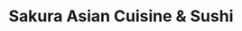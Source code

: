 ---
layout: place
title: "Sakura Asian Cuisine & Sushi"
permalink: /florida/spring-hill/sakura-asian-cuisine-sushi.html
stateAbbr: FL
stateName: Florida
cityName: Spring Hill
seo:
  name: "Sakura Asian Cuisine & Sushi"
  type: Restaurant
  links: http://www.sakuraspringhillfl.com/
description: "Chinese hot plates & Japanese sushi menu & hibachi with lunch specials & casual, modern interiors. Sakura Asian Cuisine & Sushi serves delicious sushi in Spring Hill, Florida. Try fresh Japanese dishes for a great dining experience. Available for takeout, delivery, lunch, and dinner."
place_id: ChIJq9QuhjqgwogRFiBkSzCi8zw
photos:
  - name: >-
      places/ChIJq9QuhjqgwogRFiBkSzCi8zw/photos/AeeoHcLHC4YJ7hjdX3wfKtg2Gw_jmhDqo0oe57IKTIkkqTts4k3u5WZeJZPmROVB3OWULc-HkP-vJZIbBOdSjy0viXoiilRifJq3zd66WrkDIo6sCAO9adTyy6Pb3cm3lsR54OS7x1TdcOP-W37ZPDL_w0dCZv_ck6Q4C86rcruWetHinFNl81MwtsFGW8-QyVZrR0WYvy2p9wuGH2ea1PCpGDE5Y3v0kuvxo-m-Z4zL2XsGjmgh5NE6T252s5SzlpRKrjF2TlUjPjVbM88YmsVR2qkLsFB8-BDfq8j7OclGTcVgiJCcAKL783Eq1uGImM3lpRrohzshmV08f_0sM4fjsIZ2RZj8sHxvpqXCnOhDDmQ4K_AJofRlL3w7gqD-dW2BlQV7CnYfQMH5_pHR8h0kmenzHabr7c42OBzhlzCqnJU
    widthPx: 4032
    heightPx: 3024
    authorAttributions:
      - displayName: Bradley Gordon
        uri: https://maps.google.com/maps/contrib/111179423680889769245
        photoUri: >-
          https://lh3.googleusercontent.com/a-/ALV-UjUo56CkxVyNaXPXeKIMY0ln7MfOhjh8hnVFun-lL4gbY1utJSO8UA=s100-p-k-no-mo
    flagContentUri: >-
      https://www.google.com/local/imagery/report/?cb_client=maps_api_places.places_api&image_key=!1e10!2sCIHM0ogKEICAgIC6gfn0FA&hl=en-US
    googleMapsUri: >-
      https://www.google.com/maps/place//data=!3m4!1e2!3m2!1sCIHM0ogKEICAgIC6gfn0FA!2e10!4m2!3m1!1s0x88c2a03a862ed4ab:0x3cf3a2304b642016
  - name: >-
      places/ChIJq9QuhjqgwogRFiBkSzCi8zw/photos/AeeoHcL01IBwfmOJkmFAsGPRx3JyWDHOZW7qAXE1-Ee2Eudv5ZI3YCPd2og-Mnk7NlfMpDG8Yc4lq1mgFUGgWasSdc9H56cJTHBHPGma4cf36Hw8b-1eTFk4_LthgNiTcTaoN72dcQhOWV-sq5kriw4jszL65U4-9vNLFW6R2O4cqHpyYcyywf0fy8bTFbPf8SVKu3An3XGJ2H0ZkR0N_mGC8oHVwhMe6ZmYgMlqSvBh7HYHv2DygRa-fUPmSn367_GzLKW3ufW8AZiNjNw7NxTyAxk-eRuQkv85evmm9XheUO3eKGpb4vho_88lIepNH5K8zdNj22AVYjqCFL_8YJXy9e8y6xP7n_ZyOJvEz3hrWuUtjNqth1qeYw6srxDEUJ390PEv9hVAgIwkX-yMohlf--kBcy-aINVjauHFAVANLM_YPnFQNH99-HrJwvSP0tyE
    widthPx: 4000
    heightPx: 3000
    authorAttributions:
      - displayName: Dusty Blaise
        uri: https://maps.google.com/maps/contrib/110020464844289237680
        photoUri: >-
          https://lh3.googleusercontent.com/a-/ALV-UjW84a6s6VVvTsRBvKr_UPi067YxmYIKYkVYdyxvtwwGH3TocYAaaw=s100-p-k-no-mo
    flagContentUri: >-
      https://www.google.com/local/imagery/report/?cb_client=maps_api_places.places_api&image_key=!1e10!2sCIABIhADydERiQA9n2ffUUwAA2xY&hl=en-US
    googleMapsUri: >-
      https://www.google.com/maps/place//data=!3m4!1e2!3m2!1sCIABIhADydERiQA9n2ffUUwAA2xY!2e10!4m2!3m1!1s0x88c2a03a862ed4ab:0x3cf3a2304b642016
  - name: >-
      places/ChIJq9QuhjqgwogRFiBkSzCi8zw/photos/AeeoHcIw9WiKI-KBDHECN9C_IMdiOrFIDgWA1QSxN-wNri3nTEpHRvD4N0028n1ZmVp83bKAaLtRyvTRWbazmWdYbqfIRvNV3vtZdf86RaSIPheoPrxHs1bI1s2UkPlGUv6QCZsCebr2-2AgEgOuUsxmY6hsCryVu_k0SN-wHCfMcELel6IbJhyaR5557gpJXTkuh-Uh_o1wXeqj1LZJLRppMSbE5CATRiUVMlco55goqlQ2W08er0G_jF-VZfybAdroZkR-AqlP4s5StwsCv03a3vek5jaubaw_2dcDJCChnjiXllkX_qiIeghlWGJokRNzuz-ez7HhjLXsHS4xQjxezeYb3SabBXDbR94OzsHXcMfikc8ZLejSjA_NW2gqcu5uWeoXsemTIiceMv7SKEAvW9eKMcmTXscNfvM7xaRNR1qI_PPs79uqFWzD2gkzvEqq
    widthPx: 4000
    heightPx: 3000
    authorAttributions:
      - displayName: Hannah
        uri: https://maps.google.com/maps/contrib/102831961357434872635
        photoUri: >-
          https://lh3.googleusercontent.com/a/ACg8ocJJbcK7km0mmQGDXagptLpu_826gqlsm9aUEYCQPpBMPOhQRg=s100-p-k-no-mo
    flagContentUri: >-
      https://www.google.com/local/imagery/report/?cb_client=maps_api_places.places_api&image_key=!1e10!2sCIABIhADyc5UVQ6xD2fCbD8ACpCu&hl=en-US
    googleMapsUri: >-
      https://www.google.com/maps/place//data=!3m4!1e2!3m2!1sCIABIhADyc5UVQ6xD2fCbD8ACpCu!2e10!4m2!3m1!1s0x88c2a03a862ed4ab:0x3cf3a2304b642016
  - name: >-
      places/ChIJq9QuhjqgwogRFiBkSzCi8zw/photos/AeeoHcJpP684SSkdNa7kMDObCq1Jbbtz92oEZLf7ElZ51nsdQYJnBbg-7oSHwwUfbf7i-E-tvv57CYvKvyZpFffgEwNDaFVCL0zWbVeJtw2abs6OKeqMKT_Qamp27UKZifrHUHXas79eHyVhf22DZpThXvMYdQai5QD2oBizcEePNfavBP1dnwM0hfY8L_46qYT0oZviafX6oBJRersoc4ORVCTswDBwdAD2tNJoFSdmHDrSedPfstBjq31wkl4Rgk75sHDOBs1zkxLKuXA5lpxxH-YkBJ8d7qw7yBpvSxj2RQuUSAM1gvfXoAiimWSptRz0aRxogvm08A_UM1ALMZ3_egH561YJnKcvzbNat4Ydv4MV8TpM4_D35dmq6wTiQhnqAv1GsMsbMwwAy_AMj_0DUHDzkzS_DZ3yK1_wNs7ks-8y6sQ
    widthPx: 4032
    heightPx: 2268
    authorAttributions:
      - displayName: Christi Brown
        uri: https://maps.google.com/maps/contrib/114483125270726421010
        photoUri: >-
          https://lh3.googleusercontent.com/a-/ALV-UjUqsG3atCGfZ2utDggOYuQ9qdolvCkJ8OMd3M7JPA9B_qv_Ph_oYg=s100-p-k-no-mo
    flagContentUri: >-
      https://www.google.com/local/imagery/report/?cb_client=maps_api_places.places_api&image_key=!1e10!2sCIHM0ogKEICAgICn_cy87QE&hl=en-US
    googleMapsUri: >-
      https://www.google.com/maps/place//data=!3m4!1e2!3m2!1sCIHM0ogKEICAgICn_cy87QE!2e10!4m2!3m1!1s0x88c2a03a862ed4ab:0x3cf3a2304b642016
  - name: >-
      places/ChIJq9QuhjqgwogRFiBkSzCi8zw/photos/AeeoHcLBefpkrLQMUCmAAmlrVc0fhpAoU9UI-m89oZ1raPPGIc19JDIx0U9YVJa5aCBlaBlPf8rpQCvLwcV8W6UaubQg1K_FN_nka-tZNfgLDf9BbpDx_xqlB_ZrTtrHtqFdfCpn87ytqL5Zzl51GMoJuBssM42hCHPhXc9POcdjNS65vkEg_QUJ7-ML8-FY59g8CF9SxnXDRwgGl2wHvcV-cyU00_XBp4UFuU8J3ubpqFoOAGaCsNxJ6JsbDRsHl5pEKQmgiXeLJzfBFzzdvBfLLj2dq5Ws_TWSvs9UWi1lmZOqtE7xMe_4lpYOIYjuMuPpw8GBuHT-2Lhauohw5SsRw_UGKBPicmfp0PcN1MuisUDtWmOGOHLCMVYIqvxlX8HCbEphD40YJN7xcK_nWBUmCG53gov0dCYORZCTGO1iP0j_DCcu
    widthPx: 4032
    heightPx: 3024
    authorAttributions:
      - displayName: Jessica Stewart
        uri: https://maps.google.com/maps/contrib/101577223549379829239
        photoUri: >-
          https://lh3.googleusercontent.com/a-/ALV-UjVLid_DKyzDI_KrwPVZ8yIUt5tnt_7AzvF9UzRh6I7hBSWieLJJIg=s100-p-k-no-mo
    flagContentUri: >-
      https://www.google.com/local/imagery/report/?cb_client=maps_api_places.places_api&image_key=!1e10!2sCIHM0ogKEICAgICG2vHD9AE&hl=en-US
    googleMapsUri: >-
      https://www.google.com/maps/place//data=!3m4!1e2!3m2!1sCIHM0ogKEICAgICG2vHD9AE!2e10!4m2!3m1!1s0x88c2a03a862ed4ab:0x3cf3a2304b642016
  - name: >-
      places/ChIJq9QuhjqgwogRFiBkSzCi8zw/photos/AeeoHcKQhUIQMXPSIbKnlndIsCUm0P_d1IdLk-n4ZLB6iD1VDW_FSjypM2NRTmFBNbVT0gvVaMQ19pJxRU1cyvAWeAEOYdO6BnAxQXICm4hTjTdxl1G0zoly2u-cpBGVVHhKq3sLsszMojRojim4YjB4AmpPJoC3ztDnkQraW7yxV-YQcARCWAHQW9vqUy_bXnhaH-UplFjGTPnSufbhXCmnLukta_s0FHwFaymE_ehQBG1VvaIItlyvX0m41KmuEOfGxjjj3uNAjHGLpqNIpk0Nae5oL5hFsMi02atRcsWJLsO6zegx27NRh9iq7fUoYN5_HA3GUpa-kZAujBsdV_a5ICjTW-lsxpKbiwZ3w_0r7NGVNnNyMEfSOwukL081dGab7kG-KFykutnL-3XYaXeCXbU740jwdU0PFIRbzV6qQ62zM0g6
    widthPx: 4080
    heightPx: 3072
    authorAttributions:
      - displayName: Eric Felix
        uri: https://maps.google.com/maps/contrib/111789139766774877251
        photoUri: >-
          https://lh3.googleusercontent.com/a-/ALV-UjXSCb0Dm4SWWw3d0jAKHEP1uOIO3U__fD7NEdN7Bml9GecQVQCgTQ=s100-p-k-no-mo
    flagContentUri: >-
      https://www.google.com/local/imagery/report/?cb_client=maps_api_places.places_api&image_key=!1e10!2sCIHM0ogKEICAgMDgoP2boQE&hl=en-US
    googleMapsUri: >-
      https://www.google.com/maps/place//data=!3m4!1e2!3m2!1sCIHM0ogKEICAgMDgoP2boQE!2e10!4m2!3m1!1s0x88c2a03a862ed4ab:0x3cf3a2304b642016
  - name: >-
      places/ChIJq9QuhjqgwogRFiBkSzCi8zw/photos/AeeoHcIDtLSAmkUAI6ckUTCMCaJk6ObmCX9WEXQiXSRIKadNY410zRNMM2qX8SQlErEYw37ZCfhSAXoX70l0z30294kRUafyKnk6-HcF0RNs7gBtBR1bGFNZ_5HXdxg7IKEEDeJcAo1rTLP_klMOf3-_7u3WmnqROlYYQYbIvp06yrAyoX6KVY8Z67QsE7UyXGgFX2BG-v7imUP7vfKIikWudUgqPf6Wpxm0MKUFKlOkljQcM55VS6cvwUtHC4tVN_ZirSYRRskjvpkAvyBnOmwksGf3glFQoYh0BwTw_bFoaxQOVq70s6_-Fc8RPcNBZ_INzOmORLQo9PYWbeMPc0yoKYqFsdayg8_GuJu93yVKnTZ0JhYEGzb8lfmlPNa50dDMHf2Eq2jpj_5A1f3NXVcBW49bf7aDpNQcnFwVVBRX8c6ENOAr
    widthPx: 3024
    heightPx: 4032
    authorAttributions:
      - displayName: Megan
        uri: https://maps.google.com/maps/contrib/107005099221415909351
        photoUri: >-
          https://lh3.googleusercontent.com/a-/ALV-UjVaztBi_ZFoyym3ESrPDSFSacZTqqjj7mmqKvMzpnvNWgncJPGN=s100-p-k-no-mo
    flagContentUri: >-
      https://www.google.com/local/imagery/report/?cb_client=maps_api_places.places_api&image_key=!1e10!2sCIHM0ogKEICAgIC9qcuP1AE&hl=en-US
    googleMapsUri: >-
      https://www.google.com/maps/place//data=!3m4!1e2!3m2!1sCIHM0ogKEICAgIC9qcuP1AE!2e10!4m2!3m1!1s0x88c2a03a862ed4ab:0x3cf3a2304b642016
  - name: >-
      places/ChIJq9QuhjqgwogRFiBkSzCi8zw/photos/AeeoHcJM3jSiIp40TvqTE1l2ROq_ZfKkz8q2FuTRvvVmsYezwhpdtWglHOTwkTEZeOYMq-3Hvbc__COuO6GE4tsBAsjS0DOylKtUnontsKQyXv1UFiX5IibCNBnLzymjyD9KrBFIqTQVobEZdLcPoy0nNH38H7ETKtgMuGDAYl7mRkIlv0YksKYG61l-QVks0kT99wyH1h6wtfsQel62L7H6T4lL1KkXHEAB9xmJRnWQl-iFFUzeI4T55mF3onAXHAXAtk9o4F03YSPrBdzkJds4t0X9tTBhkZwgcdYFkEZFRt7K1ATeNQJiuOfAbCoPxnaCQsbYBN5c2CWxgqe0yHGM05zzzjGg0CMz5HT6JqrxSv6ahcTd_pnw4cYpI0IcbX_jzvLW32ik4npJvsfGwxzyXFcftJ7xi3piQMMmINro15STxw
    widthPx: 4800
    heightPx: 3600
    authorAttributions:
      - displayName: Janet Kuo
        uri: https://maps.google.com/maps/contrib/101090774936805765111
        photoUri: >-
          https://lh3.googleusercontent.com/a-/ALV-UjWdvm2IBhNDEeXA2Rw6giSVjOa8PEsBB9GzmNbzSStxY9Fj-cay=s100-p-k-no-mo
    flagContentUri: >-
      https://www.google.com/local/imagery/report/?cb_client=maps_api_places.places_api&image_key=!1e10!2sCIHM0ogKEICAgICyy-ySaA&hl=en-US
    googleMapsUri: >-
      https://www.google.com/maps/place//data=!3m4!1e2!3m2!1sCIHM0ogKEICAgICyy-ySaA!2e10!4m2!3m1!1s0x88c2a03a862ed4ab:0x3cf3a2304b642016
  - name: >-
      places/ChIJq9QuhjqgwogRFiBkSzCi8zw/photos/AeeoHcIOwiDNU5hZKdOM9ggWVfEDPx8ltk1KVJRqK5XCq6xdUxO67R-eoakvzpd35hiWZnxBM5v4eOQqOt-BV07Wxu2ms1M1mfb5VnReQyTOvDTkzARWV14M9NSEH0e1lK7LDiDLLWUomGEYUBEljsmCmcRNCjs-cYJfPJvNi2PZDnaSp2L2NgPqf32yNeERJLeG91O3uvxmFAm6hnup4PwQjYryq7ac4zUwTqioPq4dZ4zq21vHvyBTClqnM-OwToNH3WR5XKlPphJHIVxCEF3ZTy4rQl_kKuNwrtdkLGW4Hbb5YA7tnINdjSbY7Gn0C6lJX1nQgw20QTnd_bU9YXzO1wgN3CyeekNoRzq87Wr4HuvHYmoAr2ccI4DG91CJdWVeTSwlB3J4eZHkwrxJRz7GRRTQfVtciFx8eCUZoJ01Z_FwYw
    widthPx: 4032
    heightPx: 3024
    authorAttributions:
      - displayName: Jessica Stewart
        uri: https://maps.google.com/maps/contrib/101577223549379829239
        photoUri: >-
          https://lh3.googleusercontent.com/a-/ALV-UjVLid_DKyzDI_KrwPVZ8yIUt5tnt_7AzvF9UzRh6I7hBSWieLJJIg=s100-p-k-no-mo
    flagContentUri: >-
      https://www.google.com/local/imagery/report/?cb_client=maps_api_places.places_api&image_key=!1e10!2sCIHM0ogKEICAgICG2vGtVA&hl=en-US
    googleMapsUri: >-
      https://www.google.com/maps/place//data=!3m4!1e2!3m2!1sCIHM0ogKEICAgICG2vGtVA!2e10!4m2!3m1!1s0x88c2a03a862ed4ab:0x3cf3a2304b642016
  - name: >-
      places/ChIJq9QuhjqgwogRFiBkSzCi8zw/photos/AeeoHcLAfXAdSOV7mTPb9Xxhpi1yfKue8MdK5EyTuel1pnzR1Dv8CHazJAaueRaHy7eevxee_sLi45Wzu55Y3_IyOYVabaTVUvAI8syLES8hFWZv12-4_xOrouR_g_6JP8a7KCu8LNbhy_506sN6xrFUxyrwopHEtGMks5Jo4NZzeXTDSlrO8vmWEtL0b7Ijs9avhv9nAkRPSI6zfzWuTATG8bSCjDpiyo6wWOtZLsy7gfFEGqj7IxJld7pPkq1nj1IgCjp5mP8pqEXm7oP3-PHMM1kUUYUMp6B8sAAGBNkZ7F83IXzkC9pIKMu2qeRW1-IkpjWN8JHWISQL3hezrEZHhS_y3IQmXcC4Hgn9eelQKP-L_PjHHIjvnVZ5sBfbQMPIgQM7Ob6zACX7I8mqcSHkqV9ct7zhWZGOCKEuF0g747Q267y3
    widthPx: 4032
    heightPx: 2268
    authorAttributions:
      - displayName: Christi Brown
        uri: https://maps.google.com/maps/contrib/114483125270726421010
        photoUri: >-
          https://lh3.googleusercontent.com/a-/ALV-UjUqsG3atCGfZ2utDggOYuQ9qdolvCkJ8OMd3M7JPA9B_qv_Ph_oYg=s100-p-k-no-mo
    flagContentUri: >-
      https://www.google.com/local/imagery/report/?cb_client=maps_api_places.places_api&image_key=!1e10!2sCIHM0ogKEICAgICn_cy8nQE&hl=en-US
    googleMapsUri: >-
      https://www.google.com/maps/place//data=!3m4!1e2!3m2!1sCIHM0ogKEICAgICn_cy8nQE!2e10!4m2!3m1!1s0x88c2a03a862ed4ab:0x3cf3a2304b642016
address: 128 Mariner Blvd, Spring Hill, FL 34609, USA
street: 128 Mariner Blvd
city: Spring Hill
state: FL
zip: '34609'
country: USA
neighborhood: null
latitude: '28.434685'
longitude: '-82.546618'
accessibility_options:
  wheelchairAccessibleParking: true
  wheelchairAccessibleEntrance: true
  wheelchairAccessibleRestroom: true
  wheelchairAccessibleSeating: true
business_status: OPERATIONAL
name: Sakura Asian Cuisine & Sushi
google_maps_links:
  directionsUri: >-
    https://www.google.com/maps/dir//''/data=!4m7!4m6!1m1!4e2!1m2!1m1!1s0x88c2a03a862ed4ab:0x3cf3a2304b642016!3e0
  placeUri: https://maps.google.com/?cid=4392032389923348502
  writeAReviewUri: >-
    https://www.google.com/maps/place//data=!4m3!3m2!1s0x88c2a03a862ed4ab:0x3cf3a2304b642016!12e1
  reviewsUri: >-
    https://www.google.com/maps/place//data=!4m4!3m3!1s0x88c2a03a862ed4ab:0x3cf3a2304b642016!9m1!1b1
  photosUri: >-
    https://www.google.com/maps/place//data=!4m3!3m2!1s0x88c2a03a862ed4ab:0x3cf3a2304b642016!10e5
primary_type: Japanese Restaurant
opening_hours:
  regular: null
  current: null
secondary_opening_hours:
  regular:
    weekdayDescriptions: null
    type: null
  current:
    weekdayDescriptions: null
    type: null
phone: (352) 340-5543
price_level: PRICE_LEVEL_MODERATE
price_range: $10 &ndash; $20
rating: '3.9'
rating_count: 0
website: http://www.sakuraspringhillfl.com/
reviews:
  - name: >-
      places/ChIJq9QuhjqgwogRFiBkSzCi8zw/reviews/ChZDSUhNMG9nS0VJQ0FnSUNuX2N5OFRREAE
    relativePublishTimeDescription: 5 months ago
    rating: 5
    text:
      text: >-
        This place was very busy, which is a good sign!


        It was very clean, servers were very nice with a "feel good atmosphere".


        The menu was large, the prices are more than fair, and the portions are
        humongous. Honestly, two could feed off one of their dinner platters.
        So, another good thing.


        The food was hot and fresh, and they make all rolls and sushi right
        there on the spot upon order.


        We will be back for sure!
      languageCode: en
    originalText:
      text: >-
        This place was very busy, which is a good sign!


        It was very clean, servers were very nice with a "feel good atmosphere".


        The menu was large, the prices are more than fair, and the portions are
        humongous. Honestly, two could feed off one of their dinner platters.
        So, another good thing.


        The food was hot and fresh, and they make all rolls and sushi right
        there on the spot upon order.


        We will be back for sure!
      languageCode: en
    authorAttribution:
      displayName: Christi Brown
      uri: https://www.google.com/maps/contrib/114483125270726421010/reviews
      photoUri: >-
        https://lh3.googleusercontent.com/a-/ALV-UjWwRevejFSE_jWgQGPpb7ty4-84NYAs2FZgMkmQyaLPcMLOSdO76Q=s128-c0x00000000-cc-rp-mo-ba4
    publishTime: '2024-11-05T00:41:55.597344Z'
    flagContentUri: >-
      https://www.google.com/local/review/rap/report?postId=ChZDSUhNMG9nS0VJQ0FnSUNuX2N5OFRREAE&d=17924085&t=1
    googleMapsUri: >-
      https://www.google.com/maps/reviews/data=!4m6!14m5!1m4!2m3!1sChZDSUhNMG9nS0VJQ0FnSUNuX2N5OFRREAE!2m1!1s0x88c2a03a862ed4ab:0x3cf3a2304b642016
  - name: >-
      places/ChIJq9QuhjqgwogRFiBkSzCi8zw/reviews/ChZDSUhNMG9nS0VJQ0FnSUNIa015a0x3EAE
    relativePublishTimeDescription: 7 months ago
    rating: 5
    text:
      text: >-
        This is our sushi place in Spring Hill so far🩷 my bf and I been going
        here for a year and we were there today and we can’t be more than happy
        with this place, costumer service is excellent, the food is great and we
        just had a great time. We usually order to go and we ended up staying
        and eating at the bar because we love the sake here. 100% recommended✨
      languageCode: en
    originalText:
      text: >-
        This is our sushi place in Spring Hill so far🩷 my bf and I been going
        here for a year and we were there today and we can’t be more than happy
        with this place, costumer service is excellent, the food is great and we
        just had a great time. We usually order to go and we ended up staying
        and eating at the bar because we love the sake here. 100% recommended✨
      languageCode: en
    authorAttribution:
      displayName: Lorena Lily Espinosa
      uri: https://www.google.com/maps/contrib/110006170276477652306/reviews
      photoUri: >-
        https://lh3.googleusercontent.com/a-/ALV-UjVFceAfirTNpnFsZBlXs7Q1iseMtTsv7PdtUs6ICiDDOrkjxzlt=s128-c0x00000000-cc-rp-mo-ba2
    publishTime: '2024-08-31T01:08:37.906125Z'
    flagContentUri: >-
      https://www.google.com/local/review/rap/report?postId=ChZDSUhNMG9nS0VJQ0FnSUNIa015a0x3EAE&d=17924085&t=1
    googleMapsUri: >-
      https://www.google.com/maps/reviews/data=!4m6!14m5!1m4!2m3!1sChZDSUhNMG9nS0VJQ0FnSUNIa015a0x3EAE!2m1!1s0x88c2a03a862ed4ab:0x3cf3a2304b642016
  - name: >-
      places/ChIJq9QuhjqgwogRFiBkSzCi8zw/reviews/ChdDSUhNMG9nS0VJQ0FnSUNiaDliUmtBRRAB
    relativePublishTimeDescription: 8 months ago
    rating: 4
    text:
      text: >-
        Stopped in for a quick dinner while traveling. The sushi presentation
        was great, I would have liked the sushi to be just as good. It wasn’t
        bad, just a little mushy. I ordered a mango avocado roll and it was just
        too soft to the point that I questioned if it was too ripe. The other
        two rolls were good. My mother ordered beef and broccoli. She was very
        happy with her dinner. The prices were very reasonable and the staff
        were helpful. Atmosphere was fine.
      languageCode: en
    originalText:
      text: >-
        Stopped in for a quick dinner while traveling. The sushi presentation
        was great, I would have liked the sushi to be just as good. It wasn’t
        bad, just a little mushy. I ordered a mango avocado roll and it was just
        too soft to the point that I questioned if it was too ripe. The other
        two rolls were good. My mother ordered beef and broccoli. She was very
        happy with her dinner. The prices were very reasonable and the staff
        were helpful. Atmosphere was fine.
      languageCode: en
    authorAttribution:
      displayName: Paula Bonna travels
      uri: https://www.google.com/maps/contrib/110924940983814466373/reviews
      photoUri: >-
        https://lh3.googleusercontent.com/a-/ALV-UjVAB92CtDqdZwPLOB3y8Nay-X8YA9ViqV8NdwiS75Ut7GRUKYZoZg=s128-c0x00000000-cc-rp-mo-ba5
    publishTime: '2024-07-30T12:18:12.040116Z'
    flagContentUri: >-
      https://www.google.com/local/review/rap/report?postId=ChdDSUhNMG9nS0VJQ0FnSUNiaDliUmtBRRAB&d=17924085&t=1
    googleMapsUri: >-
      https://www.google.com/maps/reviews/data=!4m6!14m5!1m4!2m3!1sChdDSUhNMG9nS0VJQ0FnSUNiaDliUmtBRRAB!2m1!1s0x88c2a03a862ed4ab:0x3cf3a2304b642016
  - name: >-
      places/ChIJq9QuhjqgwogRFiBkSzCi8zw/reviews/ChZDSUhNMG9nS0VJQ0FnTUR3OEpXckFnEAE
    relativePublishTimeDescription: 3 weeks ago
    rating: 5
    text:
      text: >-
        Everyone gave great service,  to call, delivery,  and meal.  Thank you,
        dinner was a special treat today! I had time to take a picture to
        appreciate how nice it looked!  I got the beef lo mein and golden
        California roll. Everyone loved their dinner too. Sweet and sour
        chicken, chicken and broccoli,  house fried rice. Thanks again for being
        a top spot!
      languageCode: en
    originalText:
      text: >-
        Everyone gave great service,  to call, delivery,  and meal.  Thank you,
        dinner was a special treat today! I had time to take a picture to
        appreciate how nice it looked!  I got the beef lo mein and golden
        California roll. Everyone loved their dinner too. Sweet and sour
        chicken, chicken and broccoli,  house fried rice. Thanks again for being
        a top spot!
      languageCode: en
    authorAttribution:
      displayName: Dusty Blaise
      uri: https://www.google.com/maps/contrib/110020464844289237680/reviews
      photoUri: >-
        https://lh3.googleusercontent.com/a-/ALV-UjW84a6s6VVvTsRBvKr_UPi067YxmYIKYkVYdyxvtwwGH3TocYAaaw=s128-c0x00000000-cc-rp-mo
    publishTime: '2025-03-23T00:06:32.935385Z'
    flagContentUri: >-
      https://www.google.com/local/review/rap/report?postId=ChZDSUhNMG9nS0VJQ0FnTUR3OEpXckFnEAE&d=17924085&t=1
    googleMapsUri: >-
      https://www.google.com/maps/reviews/data=!4m6!14m5!1m4!2m3!1sChZDSUhNMG9nS0VJQ0FnTUR3OEpXckFnEAE!2m1!1s0x88c2a03a862ed4ab:0x3cf3a2304b642016
  - name: >-
      places/ChIJq9QuhjqgwogRFiBkSzCi8zw/reviews/ChdDSUhNMG9nS0VJQ0FnSUN4eXRqZDVRRRAB
    relativePublishTimeDescription: a year ago
    rating: 5
    text:
      text: >-
        We came today to celebrate mom’s day. We ordered sooooo much food! And
        not one thing was not fresh or tasted bad. It was all amazing!! Our
        server was Tiffany! So attentive and brought all this food at the same
        time!! Never did we ever get a bad attitude!

        She made sure we had beverages all the time! And did not miss a thing!!
        This place is more than a 5 star!! TOTALLY RECOMMEND IT!
      languageCode: en
    originalText:
      text: >-
        We came today to celebrate mom’s day. We ordered sooooo much food! And
        not one thing was not fresh or tasted bad. It was all amazing!! Our
        server was Tiffany! So attentive and brought all this food at the same
        time!! Never did we ever get a bad attitude!

        She made sure we had beverages all the time! And did not miss a thing!!
        This place is more than a 5 star!! TOTALLY RECOMMEND IT!
      languageCode: en
    authorAttribution:
      displayName: Beatriz Aviles
      uri: https://www.google.com/maps/contrib/116148647133925269888/reviews
      photoUri: >-
        https://lh3.googleusercontent.com/a-/ALV-UjVLnV3RjCfc8mtZZVHEd_VlWQWrzi3FfenCmnkfy_LWjFfFmH4=s128-c0x00000000-cc-rp-mo-ba5
    publishTime: '2023-05-15T01:03:40.372062Z'
    flagContentUri: >-
      https://www.google.com/local/review/rap/report?postId=ChdDSUhNMG9nS0VJQ0FnSUN4eXRqZDVRRRAB&d=17924085&t=1
    googleMapsUri: >-
      https://www.google.com/maps/reviews/data=!4m6!14m5!1m4!2m3!1sChdDSUhNMG9nS0VJQ0FnSUN4eXRqZDVRRRAB!2m1!1s0x88c2a03a862ed4ab:0x3cf3a2304b642016
parking_options:
  freeParkingLot: true
  freeStreetParking: true
  valetParking: false
payment_options:
  acceptsCreditCards: true
  acceptsDebitCards: true
  acceptsCashOnly: false
  acceptsNfc: true
allow_dogs: null
curbside_pickup: null
delivery: true
dine_in: true
good_for_children: true
good_for_groups: true
good_for_sports: false
live_music: false
menu_for_children: true
outdoor_seating: false
reservable: true
restroom: true
serves_beer: true
serves_breakfast: false
serves_brunch: false
serves_cocktails: null
serves_coffee: true
serves_dinner: true
serves_dessert: true
serves_lunch: true
serves_vegetarian_food: true
serves_wine: true
takeout: true
update_category: essentials
summary: >-
  Chinese hot plates & Japanese sushi menu & hibachi with lunch specials &
  casual, modern interiors.

---